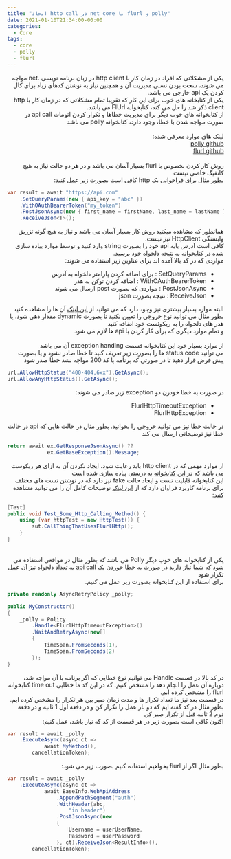 ```yaml
---
title: "ایجاد http call در net core با flurl و polly"
date: 2021-01-10T21:34:00-00:00
categories:
  - Core
tags:
  - core
  - polly
  - flurl
---
```


<div dir="rtl">

یکی از مشکلاتی که افراد در زمان کار با http client در زبان برنامه نویسی .net مواجه می شوند، سخت بودن نسبی مدیریت آن و همچنین نیاز به نوشتن کدهای زیاد برای کال کردن یک api خارجی می باشد.
<br />
یکی از کتابخانه های خوب برای این کار که تقریبا تمام مشکلاتی که در زمان کار با http client ذکر شد را حل می کند، کتابخوانه FlUrl می باشد.
<br />
از کتابخوانه های خوب دیگر برای مدیریت خطاها و تکرار کردن اتومات api call در صورت مواجه شدن با خطا، وجود دارد، کتابخوانه polly می باشد
<br />
<br />
لینک های موارد معرفی شده:
<br />
[polly github](https://github.com/App-vNext/Polly)  
[flurl github](https://github.com/tmenier/Flurl)  
<br />
روش کار کردن بخصوص با flurl بسیار آسان می باشد و در هر دو حالت نیاز به هیچ کانفیگ خاصی نیست
<br />
بطور مثال برای فراخوانی یک http کافی است بصورت زیر عمل کنید:
<br />
<div dir="ltr">

```c#
var result = await "https://api.com"
    .SetQueryParams(new { api_key = "abc" })
    .WithOAuthBearerToken("my_token")
    .PostJsonAsync(new { first_name = firstName, last_name = lastName })
    .ReceiveJson<T>();
```

</div>
همانطور که مشاهده میکنید روش کار بسیار آسان می باشد و نیاز به هیچ گونه تزریق وابستگی HttpClient نیز نیست.
<br />
کافی است آدرس پایه api خود را بصورت string وارد کنید و توسط موارد پیاده سازی شده در کتابخوانه به نتیجه دلخواه خود برسید.
<br />
مواردی که در کد بالا آمده اند برای عناوین زیر استفاده می شوند:
<br />

- SetQueryParams : برای اضافه کردن پارامتر دلخواه به آدرس
- WithOAuthBearerToken : اضافه کردن توکن به هدر
- PostJsonAsync : مواردی که بصورت post ارسال می شوند
- ReceiveJson : نتیجه بصورت json

البته موارد بسیار بیشتری نیز وجود دارد که می توانید از [این لینک](https://flurl.dev/docs/fluent-http) آن ها را مشاهده کنید
<br />
بطور مثال می توانید نوع خروجی را تعیین نکنید تا بصورت dynamic مقدار دهی شود.
یا هدر های دلخواه را به ریکوئست خود اضافه کنید
<br />
و تمام موارد دیگری که برای کار کردن با api ها لازم می شود
<br />
<br />
از موارد بسیار خود این کتابخوانه قسمت exception handing آن می باشد
<br />
می توانید status code ها را بصورت زیر تعریف کنید تا خطا صادر نشود و یا بصورت پیش فرض قرار دهید تا در صورتی که برنامه با کد 200 مواجه نشد خطا صدر شود
<div dir="ltr">

```c#
url.AllowHttpStatus("400-404,6xx").GetAsync();
url.AllowAnyHttpStatus().GetAsync();
```

</div>

در صورت به خطا خودرن دو exception زیر صادر می شوند:

- FlurlHttpTimeoutException
- FlurlHttpException

در حالت خطا نیز می توانید خروجی را بخوانید. بطور مثال در حالت هایی که api در حالت خطا نیز توضیحاتی ارسال می کند
<div dir="ltr">

```c#
return await ex.GetResponseJsonAsync() ??
             ex.GetBaseException().Message;
```

</div>

از موارد مهمی که در http client باید رعایت شود، ایجاد نکردن آن به ازای هر ریکوست می باشد که در [این کتابخوانه](https://flurl.dev/docs/client-lifetime) به درستی پیاده سازی شده است
<br />
این کتابخوانه قابلیت تست و ایجاد حالت fake نیز دارد که در نوشتن تست های مختلف برای برنامه کاربرد فراوان دارد که از [این لینک](https://flurl.dev/docs/testable-http/) توضیحات کامل آن را می توانید مشاهده کنید:
<div dir="ltr">

```c#
[Test]
public void Test_Some_Http_Calling_Method() {
    using (var httpTest = new HttpTest()) {
        sut.CallThingThatUsesFlurlHttp();
    }
}
```

</div>
<br />
یکی از کتابخوانه های خوب دیگر Polly می باشد که بطور مثال در مواقعی استفاده می شود که شما نیاز دارید در صورت به خطا خوردن یک api call به تعداد دلخواه نیز آن عمل تکرار شود
<br />
برای استفاده از این کتابخوانه بصورت زیر عمل می کنیم.
<br />

<div dir="ltr">

```c#
private readonly AsyncRetryPolicy _polly;

public MyConstructor()
{
    _polly = Policy
        .Handle<FlurlHttpTimeoutException>()
        .WaitAndRetryAsync(new[]
        {
            TimeSpan.FromSeconds(1),
            TimeSpan.FromSeconds(2)
        });
}
```

</div>

در کد بالا در قسمت Handle می توانیم نوع خطایی که اگر برنامه با آن مواجه شد، دوباره آن عمل را انجام دهد را مشخص کنیم. که در این کد ما خطایی time out کتابخوانه flurl را مشخص کرده ایم.
<br />
در قسمت بعد نیز ما تعداد تکرار ها و مدت زمان صبر بین هر تکرار را مشخص کرده ایم.
<br />
بطور مثال در کد گفته ایم که دو بار عمل را تکرار کن و در دفعه اول 1 ثانیه و در دفعه دوم 2 ثانیه قبل از تکرار صبر کن
<br />
اکنون کافی است بصورت زیر در هر قسمت از کد که نیاز باشد، عمل کنیم:
<div dir="ltr">

```c#
var result = await _polly
    .ExecuteAsync(async ct =>
            await MyMethod(),
        cancellationToken);
```

</div>

بطور مثال اگر از flurl بخواهیم استفاده کنیم بصورت زیر می شود:
<div dir="ltr">

```c#
var result = await _polly
    .ExecuteAsync(async ct =>
            await BaseInfo.WebApiAddress
                .AppendPathSegment("auth")
                .WithHeader(abc,
                    "in header")
                .PostJsonAsync(new
                {
                    Username = userUserName,
                    Password = userPassword
                }, ct).ReceiveJson<ResultInfo>(),
        cancellationToken);
```

</div>

</div>
